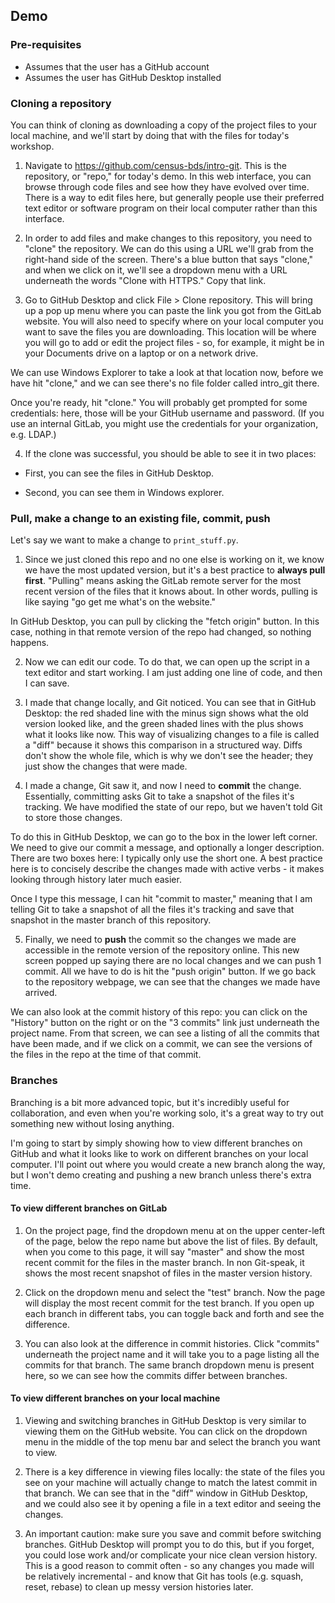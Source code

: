 ## Demo

### Pre-requisites

- Assumes that the user has a GitHub account
- Assumes the user has GitHub Desktop installed 

### Cloning a repository

You can think of cloning as downloading a copy of the project files to your local machine, and we'll start by doing that with the files for today's workshop.

1. Navigate to https://github.com/census-bds/intro-git. This is the repository, or "repo," for today's demo. In this web interface, you can browse through code files and see how they have evolved over time. There is a way to edit files here, but generally people use their preferred text editor or software program on their local computer rather than this interface.

2. In order to add files and make changes to this repository, you need to "clone" the repository. We can do this using a URL we'll grab from the right-hand side of the screen. There's a blue button that says "clone," and when we click on it, we'll see a dropdown menu with a URL underneath the words "Clone with HTTPS." Copy that link.

3. Go to GitHub Desktop and click File > Clone repository. This will bring up a pop up menu where you can paste the link you got from the GitLab website. You will also need to specify where on your local computer you want to save the files you are downloading. This location will be where you will go to add or edit the project files - so, for example, it might be in your Documents drive on a laptop or on a network drive. 

We can use Windows Explorer to take a look at that location now, before we have hit "clone," and we can see there's no file folder called intro_git there.

Once you're ready, hit "clone." You will probably get prompted for some credentials: here, those will be your GitHub username and password. (If you use an internal GitLab, you might use the credentials for your organization, e.g. LDAP.)

4. If the clone was successful, you should be able to see it in two places:

- First, you can see the files in GitHub Desktop. 

- Second, you can see them in Windows explorer.

### Pull, make a change to an existing file, commit, push

Let's say we want to make a change to `print_stuff.py`. 

1. Since we just cloned this repo and no one else is working on it, we know we have the most updated version, but it's a best practice to **always pull first**.  "Pulling" means asking the GitLab remote server for the most recent version of the files that it knows about. In other words, pulling is like saying "go get me what's on the website."

In GitHub Desktop, you can pull by clicking the "fetch origin" button.  In this case, nothing in that remote version of the repo had changed, so nothing happens.

2. Now we can edit our code. To do that, we can open up the script in a text editor and start working. I am just adding one line of code, and then I can save.

3. I made that change locally, and Git noticed. You can see that in GitHub Desktop: the red shaded line with the minus sign shows what the old version looked like, and the green shaded lines with the plus shows what it looks like now. This way of visualizing changes to a file is called a "diff" because it shows this comparison in a structured way. Diffs don't show the whole file, which is why we don't see the header; they just show the changes that were made.

4. I made a change, Git saw it, and now I need to **commit** the change. Essentially, committing  asks Git to take a snapshot of the files it's tracking. We have modified the state of our repo, but we haven't told Git to store those changes. 

To do this in GitHub Desktop, we can go to the box in the lower left corner. We need to give our commit a message, and optionally a longer description. There are two boxes here: I typically only use the short one. A best practice here is to concisely describe the changes made with active verbs - it makes looking through history later much easier. 

Once I type this message, I can hit "commit to master," meaning that I am telling Git to take a snapshot of all the files it's tracking and save that snapshot in the master branch of this repository. 

5. Finally, we need to **push** the commit so the changes we made are accessible in the remote version of the repository online. This new screen popped up saying there are no local changes and we can push 1 commit. All we have to do is hit the "push origin" button. If we go back to the repository webpage, we can see that the changes we made have arrived. 

We can also look at the commit history of this repo: you can click on the "History" button on the right or on the "3 commits" link just underneath the project name. From that screen, we can see a listing of all the commits that have been made, and if we click on a commit, we can see the versions of the files in the repo at the time of that commit.

### Branches

Branching is a bit more advanced topic, but it's incredibly useful for collaboration, and even when you're working solo, it's a great way to try out something new without losing anything.

I'm going to start by simply showing how to view different branches on GitHub and what it looks like to work on different branches on your local computer. I'll point out where you would create a new branch along the way, but I won't demo creating and pushing a new branch unless there's extra time.

#### To view different branches on GitLab

1. On the project page, find the dropdown menu at on the upper center-left of the page, below the repo name but above the list of files. By default, when you come to this page, it will say "master" and show the most recent commit for the files in the master branch. In non Git-speak, it shows the most recent snapshot of files in the master version history. 

2. Click on the dropdown menu and select the "test" branch. Now the page will display the most recent commit for the test branch. If you open up each branch in different tabs, you can toggle back and forth and see the difference.

3. You can also look at the difference in commit histories. Click "commits" underneath the project name and it will take you to a page listing all the commits for that branch. The same branch dropdown menu is present here, so we can see how the commits differ between branches.

#### To view different branches on your local machine

1. Viewing and switching branches in GitHub Desktop is very similar to viewing them on the GitHub website. You can click on the dropdown menu in the middle of the top menu bar and select the branch you want to view.

2. There is a key difference in viewing files locally: the state of the files you see on your machine will actually change to match the latest commit in that branch. We can see that in the "diff" window in GitHub Desktop, and we could also see it by opening a file in a text editor and seeing the changes. 

3. An important caution: make sure you save and commit before switching branches. GitHub Desktop will prompt you to do this, but if you forget, you could lose work and/or complicate your nice clean version history. This is a good reason to commit often - so any changes you made will be relatively incremental - and know that Git has tools (e.g. squash, reset, rebase) to clean up messy version histories later. 
